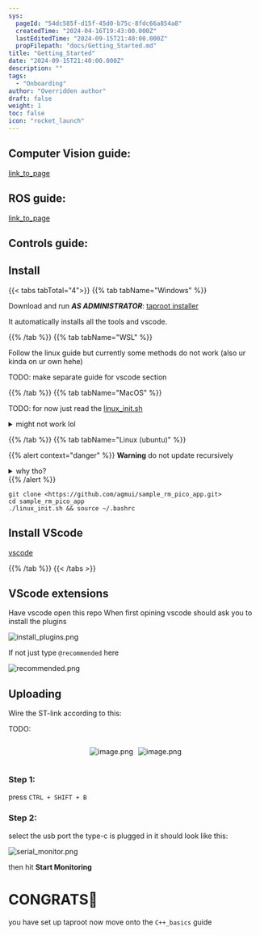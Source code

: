 ```yaml
---
sys:
  pageId: "54dc585f-d15f-45d0-b75c-8fdc66a854a8"
  createdTime: "2024-04-16T19:43:00.000Z"
  lastEditedTime: "2024-09-15T21:40:00.000Z"
  propFilepath: "docs/Getting_Started.md"
title: "Getting_Started"
date: "2024-09-15T21:40:00.000Z"
description: ""
tags:
  - "Onboarding"
author: "Overridden author"
draft: false
weight: 1
toc: false
icon: "rocket_launch"
---
```


## Computer Vision guide:

[link_to_page](86d45bc0-388b-4d26-8848-44f255f73d0e)

## ROS guide:

[link_to_page](3c76c1de-ec8f-46d6-8b0a-294005edc2d5)

## Controls guide:

## Install

{{< tabs tabTotal="4">}}
{{% tab tabName="Windows" %}}

Download and run _**AS ADMINISTRATOR**_: [taproot installer](https://github.com/Thornbots/TeachingFreshies/releases/tag/1.0)

It automatically installs all the tools and vscode.

{{% /tab %}}
{{% tab tabName="WSL" %}}

Follow the linux guide but currently some methods do not work (also ur kinda on ur own hehe)

TODO: make separate guide for vscode section

{{% /tab %}}
{{% tab tabName="MacOS" %}}

TODO: for now just read the [linux_init.sh](https://github.com/agmui/sample_rm_pico_app/blob/main/linux_init.sh)

<details>
<summary>might not work lol</summary>

`brew install libusb pkg-config`

Next install: [vscode](https://code.visualstudio.com/Download)

</details>

{{% /tab %}}
{{% tab tabName="Linux (ubuntu)" %}}

{{% alert context="danger" %}}
**Warning** do not update recursively
<details>
<summary>why tho?</summary>
There are some submodules that may go on for a while (like tinyusb) and I highly
recommend you don't need to get them.
If you want to see what submodules I update just look in `linux_init.sh`
</details>
{{% /alert %}}

```shell
git clone <https://github.com/agmui/sample_rm_pico_app.git>
cd sample_rm_pico_app
./linux_init.sh && source ~/.bashrc
```

## Install VScode

[vscode](https://code.visualstudio.com/Download)

{{% /tab %}}
{{< /tabs >}}

## VScode extensions

Have vscode open this repo
When first opining vscode should ask you to install the plugins

![install_plugins.png](https://prod-files-secure.s3.us-west-2.amazonaws.com/d518164a-d88e-44d1-a4ee-3adb3bd8bce0/89bd30f0-1825-4e77-867b-0a41ce370880/install_plugins.png?X-Amz-Algorithm=AWS4-HMAC-SHA256&X-Amz-Content-Sha256=UNSIGNED-PAYLOAD&X-Amz-Credential=ASIAZI2LB4665FUEDWZM%2F20250328%2Fus-west-2%2Fs3%2Faws4_request&X-Amz-Date=20250328T110707Z&X-Amz-Expires=3600&X-Amz-Security-Token=IQoJb3JpZ2luX2VjEPP%2F%2F%2F%2F%2F%2F%2F%2F%2F%2FwEaCXVzLXdlc3QtMiJIMEYCIQCG0kDxtCsGEdUJcNrDSAbQJRlL01fL5Dpekoy1WuqnFwIhAJSj2K8LN77dYETYVeUrUxShI%2BSpzN2Z11sYaNCgn8rKKv8DCFwQABoMNjM3NDIzMTgzODA1IgyukKfOZLJJjZxFSkgq3ANfTuZss0eHUz1naOd2Rqu2P0cJDbzncgBO8yUM1ofFd0MsEWDaVnUyb7%2BQ3X3rSC0I3N%2BrTUMNfdX4OYaGh%2BNa9koGY09PNRQnCv%2FlD2PqY1u1n%2FPO9YiykuDiGXe3TCKj05w%2FQkHCQdyQyInsM2SHgwHsX47vTbeg4sKywhVNLgsRDQNAP49Yr5%2BIa%2BpTX2M%2Fvvk7iVcyuT%2FqRrvB9TRH%2F52XV5jZ0Htell2Y5wlGItiuk8S0VnhX1RrEsrj43JwVxZMCgLPhgjBUndC0puBkf%2FCzLHTnGF1P%2BrQRh2x853xngzTCbuNxChAEdK%2FeXgtmBCUFYQkAm%2FEENx4uANAMr4pn9vXnli%2BR2alJcQtT4TzYizBbwTLzRtSB7GmJasoyFT4cN%2FARVfS04wUB%2Bc%2BtCRXK88ZbFbH9KOggiLBAhzQGU79Eebn3CUZzusqcqf7g7lCFVeaj7js6CmInPoCE14kYKuqjlityzZnaFX0SgW2kjOJmca%2FUuITBzbq7W5ulQnxXvzlIKE1E169JUEFAtomP%2F1Lm7UsPUcempMMkUoAHddQvPtGdsVdsGTr2OWX5%2BhtEq2D0G98inLRa2vOt1lzbLpRDFd2SQWfQmTxovw3GL8KeYKPmF0UXgjDg%2BJm%2FBjqkAWAbz6ZB%2FGd2xAALEoVEFVUlFvB8Z5uIuf6T2SUmwByZLAWfgusKYboDoambxcRgY6CsUT%2Fs3egydP5yxSblQIRcVEbygDsrOYBeKnoBsvWZ1gHrFdUY6gkWC%2Fe%2BQ6qYxtTlK8w0lKOHkaAE7IRv5so0cELLpxUct7skiQOBM4F7kLwLFPbwFFt%2Fn8QZrkGfFzGq1D%2BYslED4dSGuIUskSGUKz3z&X-Amz-Signature=a2bffa1d47f7bdc27b0cc579c32915df7cff10044ee74174a0dd1ea458fc5f74&X-Amz-SignedHeaders=host&x-id=GetObject)

If not just type `@recommended` here  

![recommended.png](https://prod-files-secure.s3.us-west-2.amazonaws.com/d518164a-d88e-44d1-a4ee-3adb3bd8bce0/61e661e9-5d85-4dfc-be0d-8d2097a5e793/recommended.png?X-Amz-Algorithm=AWS4-HMAC-SHA256&X-Amz-Content-Sha256=UNSIGNED-PAYLOAD&X-Amz-Credential=ASIAZI2LB4665FUEDWZM%2F20250328%2Fus-west-2%2Fs3%2Faws4_request&X-Amz-Date=20250328T110707Z&X-Amz-Expires=3600&X-Amz-Security-Token=IQoJb3JpZ2luX2VjEPP%2F%2F%2F%2F%2F%2F%2F%2F%2F%2FwEaCXVzLXdlc3QtMiJIMEYCIQCG0kDxtCsGEdUJcNrDSAbQJRlL01fL5Dpekoy1WuqnFwIhAJSj2K8LN77dYETYVeUrUxShI%2BSpzN2Z11sYaNCgn8rKKv8DCFwQABoMNjM3NDIzMTgzODA1IgyukKfOZLJJjZxFSkgq3ANfTuZss0eHUz1naOd2Rqu2P0cJDbzncgBO8yUM1ofFd0MsEWDaVnUyb7%2BQ3X3rSC0I3N%2BrTUMNfdX4OYaGh%2BNa9koGY09PNRQnCv%2FlD2PqY1u1n%2FPO9YiykuDiGXe3TCKj05w%2FQkHCQdyQyInsM2SHgwHsX47vTbeg4sKywhVNLgsRDQNAP49Yr5%2BIa%2BpTX2M%2Fvvk7iVcyuT%2FqRrvB9TRH%2F52XV5jZ0Htell2Y5wlGItiuk8S0VnhX1RrEsrj43JwVxZMCgLPhgjBUndC0puBkf%2FCzLHTnGF1P%2BrQRh2x853xngzTCbuNxChAEdK%2FeXgtmBCUFYQkAm%2FEENx4uANAMr4pn9vXnli%2BR2alJcQtT4TzYizBbwTLzRtSB7GmJasoyFT4cN%2FARVfS04wUB%2Bc%2BtCRXK88ZbFbH9KOggiLBAhzQGU79Eebn3CUZzusqcqf7g7lCFVeaj7js6CmInPoCE14kYKuqjlityzZnaFX0SgW2kjOJmca%2FUuITBzbq7W5ulQnxXvzlIKE1E169JUEFAtomP%2F1Lm7UsPUcempMMkUoAHddQvPtGdsVdsGTr2OWX5%2BhtEq2D0G98inLRa2vOt1lzbLpRDFd2SQWfQmTxovw3GL8KeYKPmF0UXgjDg%2BJm%2FBjqkAWAbz6ZB%2FGd2xAALEoVEFVUlFvB8Z5uIuf6T2SUmwByZLAWfgusKYboDoambxcRgY6CsUT%2Fs3egydP5yxSblQIRcVEbygDsrOYBeKnoBsvWZ1gHrFdUY6gkWC%2Fe%2BQ6qYxtTlK8w0lKOHkaAE7IRv5so0cELLpxUct7skiQOBM4F7kLwLFPbwFFt%2Fn8QZrkGfFzGq1D%2BYslED4dSGuIUskSGUKz3z&X-Amz-Signature=54bb089b94e7cf2ad47dc0eff77f6eb645516c4069e5cb42c29e298177f7e3cd&X-Amz-SignedHeaders=host&x-id=GetObject)

## Uploading

Wire the ST-link according to this:

TODO:

<div style="display: flex;flex-direction: row; column-gap:10px; max-width: 630px;justify-content: center;">
<div>

![image.png](https://prod-files-secure.s3.us-west-2.amazonaws.com/d518164a-d88e-44d1-a4ee-3adb3bd8bce0/210ecb78-1116-4d7b-b9b7-2292f66fa2c2/image.png?X-Amz-Algorithm=AWS4-HMAC-SHA256&X-Amz-Content-Sha256=UNSIGNED-PAYLOAD&X-Amz-Credential=ASIAZI2LB466UOGQOOGP%2F20250328%2Fus-west-2%2Fs3%2Faws4_request&X-Amz-Date=20250328T110710Z&X-Amz-Expires=3600&X-Amz-Security-Token=IQoJb3JpZ2luX2VjEPP%2F%2F%2F%2F%2F%2F%2F%2F%2F%2FwEaCXVzLXdlc3QtMiJIMEYCIQDecBdMJkGDYL6jGvNEd4%2FU1YMcg3wgNzdh8WDDaspRsQIhAJLZJ6Uwo9zFTLGBz8gdSCBo%2Bn%2FGWQ9QM%2B4ZzCk1PkV4Kv8DCFwQABoMNjM3NDIzMTgzODA1IgyKEIe8WeJDPl%2FZC2Aq3AN79X2yckkXl1Tyd%2BzuIGQB%2F9gZf3dCtAYHKzhsHK0wxaLkQljZfXb7yffXVPKdnwVUf5ddU2YDUTliAXlRGeBOJzvhlDmaa8gNGUlJmAxw6yl%2Bu%2FwxneBB4nPmW5pshGfPyZxLFPkAGoZh9Gs0spo%2Fcac6yKVJ1ysil9htbRGwGecG7Zj%2F%2Blro9B4J3JzmdoJmcx0WwWnVknh7X4PDqOtFm0yGY5vvW%2Be389cpFkYkOTa2F1PXcwJwTl00J7SBOt3%2Fkb4n0oFPx1WSQaUvnmT07W%2BUTtj9EldPczDUmOBvGBnqONLa%2BHoPZ%2FtyxII3V3VgmkZjDyW5az1LlSPx7KF1B54U5p2Z%2BpkKTIVdUv2OLqu142wVZOyzfyCclkRsw65IttTanQH3ecPgRNahhM%2BhkzhV7qDy5lIenqwshZMoXDO%2BezdeCQRvlXru%2FW9WpbGqB7ib9RiC%2FCY01T%2Bdzj4z%2F%2FQiR1TXud4w7d3fkPZzg1NOAEB8PZtFWYNOCdj56xO5wp24wAsOMLYhgwIYlfUqOJDZtnnoj9vXWp4uqybsMX0kEvi1jx2%2FUR4tAaYUkTXzxtTArzAnki3E7C4b9OfgOcfmPhwotl7h%2Bk7uKZ1DNjlL2H64eqkuQhFmkjDD%2BJm%2FBjqkAWKbQaH3DF7OJb2nW01qLvBGwrhtuKCiwooTzFlyTDDrP3nEuVNkQ%2F%2FveJWd49yljnIggP7Pis3vNu4P4Bed%2Bm9UEARSp6ElZSdEXBidEBuwxE7izi5wvsdsTkGDQp1%2B8xy%2BEDdLRbPAuNDvqiPZcGyAirA3FHKo6o6GcsANXQ%2BR4YaPirK00eGC07F04hqcDQ5C5vgn5buZbwG47AqEbeuZqkQ1&X-Amz-Signature=f04ffb99999afa1dd94468573054172fee0a46e68c855329e378df454ec57ff2&X-Amz-SignedHeaders=host&x-id=GetObject)

</div>
<div>

![image.png](https://prod-files-secure.s3.us-west-2.amazonaws.com/d518164a-d88e-44d1-a4ee-3adb3bd8bce0/33a0fd0f-8ca6-4a86-8e09-26e95ded1fff/image.png?X-Amz-Algorithm=AWS4-HMAC-SHA256&X-Amz-Content-Sha256=UNSIGNED-PAYLOAD&X-Amz-Credential=ASIAZI2LB466QOI3ATHO%2F20250328%2Fus-west-2%2Fs3%2Faws4_request&X-Amz-Date=20250328T110710Z&X-Amz-Expires=3600&X-Amz-Security-Token=IQoJb3JpZ2luX2VjEPP%2F%2F%2F%2F%2F%2F%2F%2F%2F%2FwEaCXVzLXdlc3QtMiJHMEUCIQDtQ6CJAib5umHkvScCrkAsqM1593vm2E16kv%2B9vMjRgwIgJOvhduqDYU5PQ%2FloE5GR3sneh60mjmEBDVPMQc9GM7Qq%2FwMIXBAAGgw2Mzc0MjMxODM4MDUiDMdiP%2BjTIvWNYvmSNyrcA9h8N16awOVzrAZ00VAfE2rrJbTuBa7RZ2MHsb0uy1dWAoGWaFOOqYHcKOZpCr%2FfPjLipDg1b%2BqGRcXxKAoV%2ByTdE97suBKW%2Bo8Fki7QQy0VBkj96W1NqNzTSDn4R%2FOhScyeL5A8Uf8H%2B3%2BZs5Dyt6rrMnjD5CN4tDotTwtX7WnYC9bkyYxPfbeNJLmpZkAuKLwK%2FSjHXW%2B0B06e7sUl4W5OJVKkIsDZUJGoGBCiVLoFb57bEOzCqtKsxsANolSnUBAIs9bj6dm4IbtpvBO2gE1IXzHnSiRCjJ8Za8r4RDzu1XXY1i6qRqzA5Fb8egLhLPKjbfIrblQAtB51Im6h5pbiy%2F%2BVApBZ9FrHVvWYN7yU4cQxM7eRo8TeZpLV3mF2aQu4VSSog0f1nAGOje6%2BM%2F0d4pixPuwUrSIVtxNdS7LKX5fO%2F588IA0AVS40pNXBHjjfy%2F3vNpJSdM6JBBKPicXp6aetOIbwN4jx4iPds7Ms%2BROSF4NZnfAkK5D0Hytr7XanfVutG0iP0RSFeHzxuzSkb0wr5Hn66ZcTY7a%2BndfNb%2Bf7USaPifBqxoR19RdN4B2EpIO8yhdjtX1LoZe01EnkxhNJYL89V7%2BSHjTMHfXoMNsUtc6TvkSrfNVwMN%2F4mb8GOqUBx%2BXBlDv8LmjOtYlGjAEU4xRiLPsY2OOl9t21rzKoYK7yPbh2MWLxbIwzmly8h6mDc7KtwMZVfgMnG8LkNKSC6ho2WAi4kyoy5slJF2j2hLleD6C2%2FA4%2BDdE1MXArkUR8pCSAgV0lLKgSLunXXTNbCHgQ%2FIOPdyU4lYC53lMr8cqd2Yv0j3L0iNeYIL80sS5lTrfO9uAOKjc9SbRZ77Z4DtY5I0xu&X-Amz-Signature=c21a008613f3743f8f89eada89b4c54ef1a7caf34974593434f69424cf405cbd&X-Amz-SignedHeaders=host&x-id=GetObject)

</div>
</div>

### Step 1:

press `CTRL + SHIFT + B`

### Step 2:

select the usb port the type-c is plugged in it should look like this:

![serial_monitor.png](https://prod-files-secure.s3.us-west-2.amazonaws.com/d518164a-d88e-44d1-a4ee-3adb3bd8bce0/f03f4774-05d4-4393-b6a0-d5efb6d315ab/serial_monitor.png?X-Amz-Algorithm=AWS4-HMAC-SHA256&X-Amz-Content-Sha256=UNSIGNED-PAYLOAD&X-Amz-Credential=ASIAZI2LB4665FUEDWZM%2F20250328%2Fus-west-2%2Fs3%2Faws4_request&X-Amz-Date=20250328T110707Z&X-Amz-Expires=3600&X-Amz-Security-Token=IQoJb3JpZ2luX2VjEPP%2F%2F%2F%2F%2F%2F%2F%2F%2F%2FwEaCXVzLXdlc3QtMiJIMEYCIQCG0kDxtCsGEdUJcNrDSAbQJRlL01fL5Dpekoy1WuqnFwIhAJSj2K8LN77dYETYVeUrUxShI%2BSpzN2Z11sYaNCgn8rKKv8DCFwQABoMNjM3NDIzMTgzODA1IgyukKfOZLJJjZxFSkgq3ANfTuZss0eHUz1naOd2Rqu2P0cJDbzncgBO8yUM1ofFd0MsEWDaVnUyb7%2BQ3X3rSC0I3N%2BrTUMNfdX4OYaGh%2BNa9koGY09PNRQnCv%2FlD2PqY1u1n%2FPO9YiykuDiGXe3TCKj05w%2FQkHCQdyQyInsM2SHgwHsX47vTbeg4sKywhVNLgsRDQNAP49Yr5%2BIa%2BpTX2M%2Fvvk7iVcyuT%2FqRrvB9TRH%2F52XV5jZ0Htell2Y5wlGItiuk8S0VnhX1RrEsrj43JwVxZMCgLPhgjBUndC0puBkf%2FCzLHTnGF1P%2BrQRh2x853xngzTCbuNxChAEdK%2FeXgtmBCUFYQkAm%2FEENx4uANAMr4pn9vXnli%2BR2alJcQtT4TzYizBbwTLzRtSB7GmJasoyFT4cN%2FARVfS04wUB%2Bc%2BtCRXK88ZbFbH9KOggiLBAhzQGU79Eebn3CUZzusqcqf7g7lCFVeaj7js6CmInPoCE14kYKuqjlityzZnaFX0SgW2kjOJmca%2FUuITBzbq7W5ulQnxXvzlIKE1E169JUEFAtomP%2F1Lm7UsPUcempMMkUoAHddQvPtGdsVdsGTr2OWX5%2BhtEq2D0G98inLRa2vOt1lzbLpRDFd2SQWfQmTxovw3GL8KeYKPmF0UXgjDg%2BJm%2FBjqkAWAbz6ZB%2FGd2xAALEoVEFVUlFvB8Z5uIuf6T2SUmwByZLAWfgusKYboDoambxcRgY6CsUT%2Fs3egydP5yxSblQIRcVEbygDsrOYBeKnoBsvWZ1gHrFdUY6gkWC%2Fe%2BQ6qYxtTlK8w0lKOHkaAE7IRv5so0cELLpxUct7skiQOBM4F7kLwLFPbwFFt%2Fn8QZrkGfFzGq1D%2BYslED4dSGuIUskSGUKz3z&X-Amz-Signature=f707bee09f239f81f6c2a6c38b6f05ebdfee391e9b43a90974fb4ebbd58d45b6&X-Amz-SignedHeaders=host&x-id=GetObject)

then hit **Start Monitoring**

# CONGRATS🎉

you have set up taproot now move onto the `C++_basics` guide
